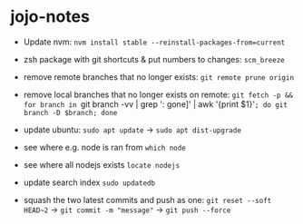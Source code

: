 # jojo-notes

- Update nvm: `nvm install stable --reinstall-packages-from=current`

- zsh package with git shortcuts & put numbers to changes: `scm_breeze`

- remove remote branches that no longer exists: `git remote prune origin`

- remove local branches that no longer exists on remote: `git fetch -p && for branch in `git branch -vv | grep ': gone]' | awk '{print $1}'`; do git branch -D $branch; done`

- update ubuntu: `sudo apt update` -> `sudo apt dist-upgrade`

- see where e.g. node is ran from `which node`

- see where all nodejs exists `locate nodejs`

- update search index `sudo updatedb`

- squash the two latest commits and push as one: `git reset --soft HEAD~2` -> `git commit -m "message"` -> `git push --force` 
